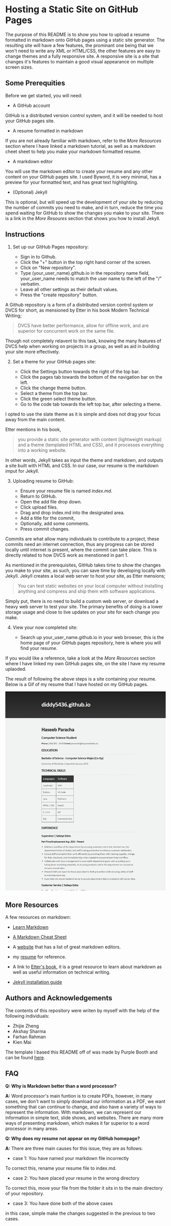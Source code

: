# Hosting a Static Site on GitHub Pages

The purpose of this README is to show you how to upload a resume formatted in markdown onto GitHub pages using a static site generator. The resulting site will have a few features, the prominant one being that we won't need to write any XML or HTML/CSS, the other features are easy to change themes and a fully responsive site. A responsive site is a site that changes it's features to maintain a good visual appearance on multiple screen sizes.

## Some Prerequities

Before we get started, you will need:

- A GitHub account

GitHub is a distributed version control system, and it will be needed to host your GitHub pages site.

- A resume formatted in markdown

If you are not already familiar with markdown, refer to the _More Resources_ section where I have linked a markdown tutorial, as well as a markdown cheet sheet to help you make your markdown formatted resume.

- A markdown editor

You will use the markdown editor to create your resume and any other content on your GitHub pages site. I used Byword, it is very minimal, has a preview for your formatted text, and has great text highlighting.

- (Optional) Jekyll

This is optional, but will speed up the development of your site by reducing the number of commits you need to make, and in turn, reduce the time you spend waiting for GitHub to show the changes you make to your site. There is a link in the _More Resoures_ section that shows you how to install Jekyll.

## Instructions

1. Set up our GitHub Pages repository:

	- Sign in to Github.
	- Click the "+" button in the top right hand corner of the screen.
	- Click on "New repository".
	- Type (your_user_name).github.io in the repository name field, your_user_name needs to match the user name to the left of the "/" verbatim.
	- Leave all other settings as their default values.
	- Press the "create repository" button.

A Github repository is a form of a distributed version control system or DVCS for short, as mensioned by Etter in his book Modern Technical Writing;
> DVCS have better performance, allow for offline work, and are superior for concurrent work on the same file.

Though not completely relavent to this task, knowing the many features of DVCS help when working on projects in a group, as well as aid in building your site more effectively.

2. Set a theme for your GitHub pages site:

	- Click the Settings button towards the right of the top bar.
	- Click the pages tab towards the bottom of the navigation bar on the left.
	- Click the change theme button.
	- Select a theme from the top bar.
	- Click the green select theme button.
	- Go to the code tab towards the left top bar, after selecting a theme.

I opted to use the slate theme as it is simple and does not drag your focus away from the main content.

Etter mentions in his book,
> you provide a static site generator with content (lightweight markup) and a theme (templated HTML and CSS), and it processes everything into a working website.

In other words, Jekyll takes as input the theme and markdown, and outputs a site built with HTML and CSS. In our case, our resume is the markdown imput for Jekyll.

3. Uploading resume to GitHub:

	- Ensure your resume file is named _index.md_.
	- Return to GitHub.
	- Open the add file drop down.
	- Click upload files.
	- Drag and drop index.md into the designated area.
	- Add a title for the commit,
	- Optionally, add some comments.
	- Press commit changes.

Commits are what allow many individuals to contribute to a project, these commits need an internet connection, thus any progress can be stored locally until internet is present, where the commit can take place. This is directly related to how DVCS work as menstioned in part 1.

As mentioned in the prerequisites, GitHub takes time to show the changes you make to your site, as such, you can save time by developing locally with Jekyll. Jekyll creates a local web server to host your site, as Etter mensions;
> You can test static websites on your local computer without installing anything and compress and ship them with software applications.

Simply put, there is no need to build a custom web server, or download a heavy web server to test your site. The primary benefits of doing is a lower storage usage and close to live updates on your site for each change you make.

4. View your now completed site:

	- Search up your_user_name.github.io in your web browser, this is the home page of your GitHub pages repository, here is where you will find your resume. 

If you would like a reference, take a look at the _More Resources_ section where I have linked my own GitHub pages site, on the site I have my resume uplaoded. 

The result of following the above steps is a site containing your resume. Below is a Gif of my resume that I have hosted on my GitHub pages.

![Gif of my resume](https://github.com/diddy5436/diddy5436.github.io/blob/main/Animation.gif)

## More Resources

A few resources on markdown:

- [Learn Markdown](https://www.markdowntutorial.com)
- [A Markdown Cheat Sheet](https://www.markdownguide.org/basic-syntax/)
- A [website](https://www.oberlo.ca/blog/markdown-editors) that has a list of great markdown editors.

- my [resume](https://diddy5436.github.io) for reference.

- A link to [Etter's book](https://www.amazon.ca/Modern-Technical-Writing-Introduction-Documentation-ebook/dp/B01A2QL9SS), it is a great resource to learn about markdown as well as useful information on technical writing.

- [Jekyll installation guide](https://jekyllrb.com/docs/installation/)

## Authors and Acknowledgements

The contents of this repository were writen by myself with the help of the following individuals:

- Zhijie Zheng
- Akshay Sharma
- Farhan Rahman
- Kien Mai

The template I based this README off of was made by Purple Booth and can be found [here](https://github.com/PurpleBooth/a-good-readme-template).

## FAQ

**Q: Why is Markdown better than a word processor?**

**A:** Word processor's main funtion is to create PDFs, however, in many cases, we don't want to simply download our information as a PDF, we want something that can continue to change, and also have a variety of ways to represent the information. With markdown, we can represent our information in simple text, slide shows, and websites. There are many more ways of presenting markdown, which makes it far superior to a word processor in many areas.

**Q: Why does my resume not appear on my GitHub homepage?**

**A:** There are three main causes for this issue, they are as follows:
 
- case 1: You have named your markdown file incorrectly

To correct this, rename your resume file to index.md.

- case 2: You have placed your resume in the wrong directory

To correct this, move your file from the folder it sits in to the main directory of your repository.

- case 3: You have done both of the above cases

in this case, simple make the changes suggested in the previous to two cases.